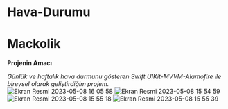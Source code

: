 # Hava-Durumu
# Mackolik

**Projenin Amacı** <br/>

*Günlük ve haftalık hava durmunu gösteren Swift UIKit-MVVM-Alamofire ile bireysel olarak geliştirdiğim projem.*<br/>
![Ekran Resmi 2023-05-08 16 05 58](https://user-images.githubusercontent.com/43310723/236831905-207862ec-4b22-4ea8-8036-6787ef3d11de.png)
![Ekran Resmi 2023-05-08 15 54 59](https://user-images.githubusercontent.com/43310723/236831897-0f54e5fd-90f4-4df5-8787-ff2451a09a93.png)
![Ekran Resmi 2023-05-08 15 55 18](https://user-images.githubusercontent.com/43310723/236831902-88d18c7b-83db-42ed-a3ce-e71626d82c52.png)
![Ekran Resmi 2023-05-08 15 55 39](https://user-images.githubusercontent.com/43310723/236831904-f1bb4d72-107c-46d9-9373-9c1c4a87ca2f.png)
